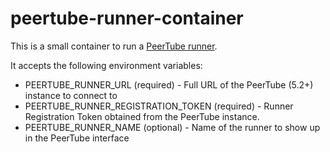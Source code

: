 # peertube-runner-container

This is a small container to run a [PeerTube runner](https://docs.joinpeertube.org/maintain/tools#peertube-runner).

It accepts the following environment variables:

- PEERTUBE_RUNNER_URL (required) - Full URL of the PeerTube (5.2+) instance to connect to
- PEERTUBE_RUNNER_REGISTRATION_TOKEN (required) - Runner Registration Token obtained from the PeerTube instance.
- PEERTUBE_RUNNER_NAME (optional) - Name of the runner to show up in the PeerTube interface
